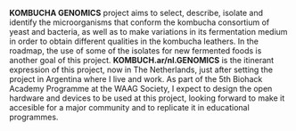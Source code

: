 **KOMBUCHA GENOMICS** project aims to select, describe, isolate and identify the microorganisms that conform the kombucha consortium of yeast and bacteria, as well as to make variations in its fermentation medium in order to obtain different qualities in the kombucha leathers. In the roadmap, the use of some of the isolates for new fermented foods is another goal of this project. **KOMBUCH.ar/nl.GENOMICS** is the itinerant expression of this project, now in The Netherlands, just after setting the project in Argentina where I live and work. As part of the 5th Biohack Academy Programme at the WAAG Society, I expect to design the open hardware and devices to be used at this project, looking forward to make it accesible for a major community and to replicate it in educational programmes.


